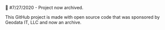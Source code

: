 :construction: 
#7/27/2020 - Project now archived.

This GitHub project is made with open source code that was sponsored by Geodata IT, LLC and now an archive.
